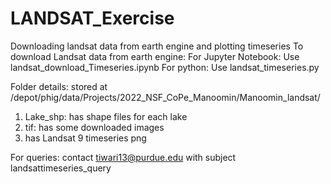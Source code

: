 # LANDSAT_Exercise
Downloading landsat data from earth engine and plotting timeseries
To download Landsat data from earth engine:
For Jupyter Notebook: Use landsat_download_Timeseries.ipynb
For python: Use landsat_timeseries.py

Folder details: stored at /depot/phig/data/Projects/2022_NSF_CoPe_Manoomin/Manoomin_landsat/
1. Lake_shp: has shape files for each lake
2. tif: has some downloaded images
3. has Landsat 9 timeseries png

For queries: contact tiwari13@purdue.edu with subject landsattimeseries_query

